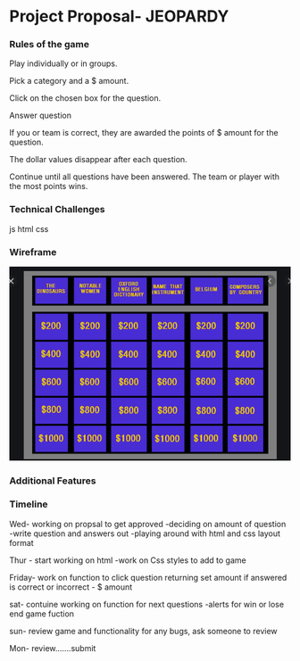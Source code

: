 # Project Proposal- JEOPARDY

### Rules of the game
Play individually or in groups.

Pick a category and a $ amount.

Click on the chosen box for the question.

Answer question

If you or team is correct, they are awarded the points of $ amount for the question.

The dollar values disappear after each question.

Continue until all questions have been answered. The team or player with the most points wins.



### Technical Challenges
js
html
css

### Wireframe
![Test Image 1](image.jp)


### Additional Features 


### Timeline 
Wed- working on propsal to get approved
 -deciding on amount of question
 -write question and answers out
 -playing around with html and css layout format

 Thur - start working on html
 -work on Css styles to add to game

 Friday- work on function to click question returning set amount if answered is correct or incorrect - $ amount


 sat- contuine working on function for next questions
 -alerts for win or lose
 end game fuction

 sun- review game and functionality for any bugs, ask someone to review

 Mon- review.......submit
  

